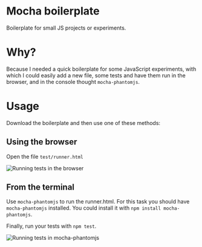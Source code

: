 # Mocha boilerplate
Boilerplate for small JS projects or experiments.

# Why?
Because I needed a quick boilerplate for some JavaScript experiments,
with which I could easily add a new file, some tests and have them run
in the browser, and in the console thought `mocha-phantomjs`.

# Usage
Download the boilerplate and then use one of these methods:

## Using the browser
Open the file `test/runner.html`

![Running tests in the browser](https://raw.githubusercontent.com/carlosbaraza/mocha-boilerplate/screenshots/browser.png "Running tests in the browser")

## From the terminal
Use `mocha-phantomjs` to run the runner.html. For this task you
should have `mocha-phantomjs` installed. You could install it with
`npm install mocha-phantomjs`.

Finally, run your tests with `npm test`.

![Running tests in mocha-phantomjs](https://raw.githubusercontent.com/carlosbaraza/mocha-boilerplate/screenshots/mocha-phantomjs.png "Running tests in mocha-phantomjs")
